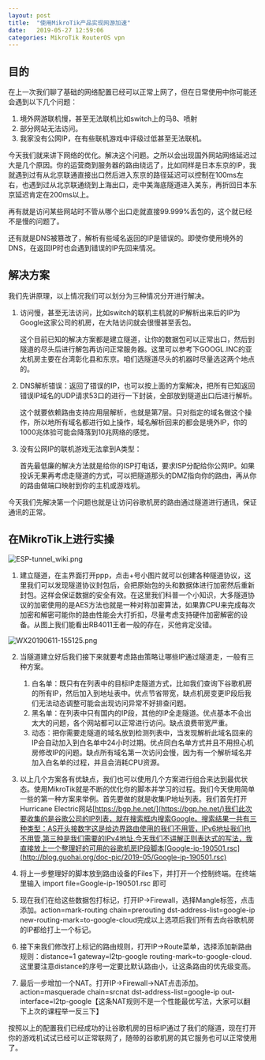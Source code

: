 ```yaml
---
layout: post
title:  "使用MikroTik产品实现网游加速"
date:   2019-05-27 12:59:06
categories: MikroTik RouterOS vpn
---
```


## 目的

在上一次我们聊了基础的网络配置已经可以正常上网了，但在日常使用中你可能还会遇到以下几个问题：

1. 境外网游联机慢，甚至无法联机比如switch上的马8、喷射
2. 部分网站无法访问。
3. 我家没有公网IP，在有些联机游戏中评级过低甚至无法联机。

今天我们就来讲下网络的优化。解决这个问题。之所以会出现国外网站网络延迟过大是几个原因。你的运营商到服务器的路由绕远了，比如同样是日本东京的IP，我就遇到过有从北京联通直接出口然后进入东京的路径延迟可以控制在100ms左右，也遇到过从北京联通绕到上海出口，走中美海底隧道进入美东，再折回日本东京延迟肯定在200ms以上。

再有就是访问某些网站时不管从哪个出口走就直接99.999%丢包的，这个就已经不是慢的问题了。

还有就是DNS被篡改了，解析有些域名返回的IP是错误的。即使你使用境外的DNS，在返回IP时也会遇到错误的IP先回来情况。

## 解决方案

我们先讲原理，以上情况我们可以划分为三种情况分开进行解决。

1. 访问慢，甚至无法访问，比如switch的联机主机就的IP解析出来后的IP为Google这家公司的机房，在大陆访问就会很慢甚至丢包。

    这个目前已知的解决方案都是建立隧道，让你的数据包可以正常出口，然后到隧道的尽头后进行解包再访问正常服务器。这里可以参考下GOOGL.INC的亚太机房主要在台湾彰化县和东京。咱们选隧道尽头的机器时尽量选这两个地点的。

2. DNS解析错误：返回了错误的IP，也可以按上面的方案解决，把所有已知返回错误IP域名的UDP请求53口的进行一下封装，全部放到隧道出口后进行解析。

    这个就要依赖路由支持应用层解析，也就是第7层。只对指定的域名做这个操作，所以地所有域名都进行如上操作，域名解析回来的都会是境外IP，你的1000兆体验可能会降落到10兆网络的感觉。

3. 没有公网IP的联机游戏无法拿到A类型：

    首先最低廉的解决方法就是给你的ISP打电话，要求ISP分配给你公网IP。如果投诉无果再考虑走隧道的方式，可以把隧道那头的DMZ指向你的路由，再从你的路由做端口映射到你的主机或游戏机。

今天我们先解决第一个问题也就是让访问谷歌机房的路由通过隧道进行通讯，保证通讯的正常。

## 在MikroTik上进行实操

![ESP-tunnel_wiki.png](http://blog.guohai.org/doc-pic/2019-05/ESP-tunnel_wiki.png)

1. 建立隧道，在主界面打开ppp，点击+号小图片就可以创建各种隧道协议，这里我们可以发现隧道协议封包后，会把原始包的头和数据体进行加密然后重新封包。这样会保证数据的安全有效。在这里我们科普一个小知识，大多隧道协议的加密使用的是AES方法也就是一种对称加密算法，如果靠CPU来完成每次加密和解密可能你的路由性能会大打折扣，尽量考虑支持硬件加密解密的设备。从图上我们能看出RB4011王者一般的存在，买他肯定没错。

![WX20190611-155125.png](http://blog.guohai.org/doc-pic/2019-05/WX20190611-155125.png)

2. 当隧道建立好后我们接下来就要考虑路由策略让哪些IP通过隧道走，一般有三种方案。
    1. 白名单：既只有在列表中的目标IP走隧道方式，比如我们查询下谷歌机房的所有IP，然后加入到地址表中。优点节省带宽，缺点机房变更IP段后我们无法动态调整可能会出现访问异常不好排查问题。
    2. 黑名单：在列表中只有国内的IP段，其他的IP全走隧道。优点基本不会出太大的问题，各个网站都可以正常进行访问。缺点浪费带宽严重。
    3. 动态：把你需要走隧道的域名放到检测列表中，当发现解析此域名回来的IP会自动加入到白名单中24小时过期。优点同白名单方式并且不用担心机房修改IP的问题。缺点所有域名第一次访问会慢，因为有一个解析域名并加入白名单的过程，并且会消耗CPU资源。
  
3. 以上几个方案各有优缺点，我们也可以使用几个方案进行组合来达到最优状态。使用MikroTik就是不断的优化你的脚本并学习的过程。我们今天使用简单一些的第一种方案来举例。首先要做的就是收集IP地址列表。我们首先打开Hurricane Electric网站[https://bgp.he.net/](https://bgp.he.net/)我们此次要收集的是谷歌公司的IP列表，就在搜索框内搜索Google。搜索结果一共有三种类型：AS开头接数字这是给边界路由使用的我们不用管，IPv6地址我们也不用管,第三种是我们需要的IPv4地址.今天我们不讲解正则表达式的写法，我直接放上一个整理好的可用的谷歌机房IP段脚本[Google-ip-190501.rsc](http://blog.guohai.org/doc-pic/2019-05/Google-ip-190501.rsc)

4. 将上一步整理好的脚本放到路由设备的Files下，并打开一个控制终端。在终端里输入 import file=Google-ip-190501.rsc 即可

5. 现在我们在给这些数据包打标记，打开IP->Firewall，选择Mangle标签，点击添加。action=mark-routing chain=prerouting dst-address-list=google-ip new-routing-mark=to-google-cloud完成以上选项后我们所有去向谷歌机房的IP都给打上一个标记。
6. 接下来我们修改打上标记的路由规则，打开IP->Route菜单，选择添加新路由规则：distance=1 gateway=l2tp-google routing-mark=to-google-cloud.这里要注意distance的序号一定要比默认路由小，让这条路由的优先级变高。
7. 最后一步增加一个NAT。打开IP->Firewall->NAT点击添加。action=masquerade chain=srcnat dst-address-list=google-ip out-interface=l2tp-google【这条NAT规则不是一个性能最优写法，大家可以翻下上次的课程举一反三下】


按照以上的配置我们已经成功的让谷歌机房的目标IP通过了我们的隧道，现在打开你的游戏机试试已经可以正常联网了，随带的谷歌机房的其它服务也可以正常使用了。